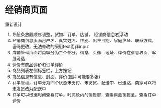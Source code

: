 # 经销商页面

重新设计

1. 导航条放置顺序调整，货物、订单、店铺， 经销商信息右浮动
2. 经销商信息页面用户名、真实姓名、性别、出生日期、家庭住址、联系方式，密码更改，无法修改的采用text而非input
3. 店铺管理页面将内容分为三个部分，信息、头像、地址、评价在信息界面、客服可选
4. 评价有商品评价和订单评价
5. 商品列表左侧标签栏，上方按钮
6. 商品信息有信息、封面、评价(图片可能要多张)
7. 订单管理，订单分为四个状态未支付、未发货、配送中、已送达，商家可以将未发货改为配送中
8. 订单可以根据时间查看订单，时间段内的销售额，查看商品销售量，查看订单评价


